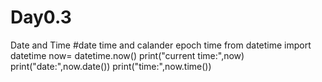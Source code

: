 # Day0.3
Date and Time
#date time and calander epoch time
from datetime import datetime
now= datetime.now()
print("current time:",now)
print("date:",now.date())
print("time:",now.time())

